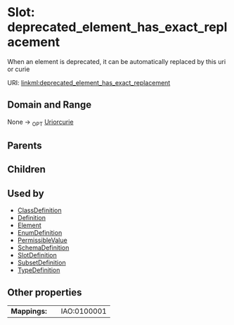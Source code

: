 
# Slot: deprecated_element_has_exact_replacement


When an element is deprecated, it can be automatically replaced by this uri or curie

URI: [linkml:deprecated_element_has_exact_replacement](https://w3id.org/linkml/deprecated_element_has_exact_replacement)


## Domain and Range

None ->  <sub>OPT</sub>
 [Uriorcurie](types/Uriorcurie.md)

## Parents


## Children


## Used by

 * [ClassDefinition](ClassDefinition.md)
 * [Definition](Definition.md)
 * [Element](Element.md)
 * [EnumDefinition](EnumDefinition.md)
 * [PermissibleValue](PermissibleValue.md)
 * [SchemaDefinition](SchemaDefinition.md)
 * [SlotDefinition](SlotDefinition.md)
 * [SubsetDefinition](SubsetDefinition.md)
 * [TypeDefinition](TypeDefinition.md)

## Other properties

|  |  |  |
| --- | --- | --- |
| **Mappings:** | | IAO:0100001 |

